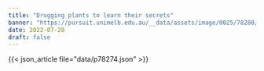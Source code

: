 ```yaml
---
title: "Drugging plants to learn their secrets"
banner: "https://pursuit.unimelb.edu.au/__data/assets/image/0025/78280/Drugging-plants-to-learn-their-secrets_4a9aac5e-81c2-433f-8a4a-9a2afcafd8dd.jpg"
date: 2022-07-28
draft: false
---
```


{{< json_article file="data/p78274.json" >}}